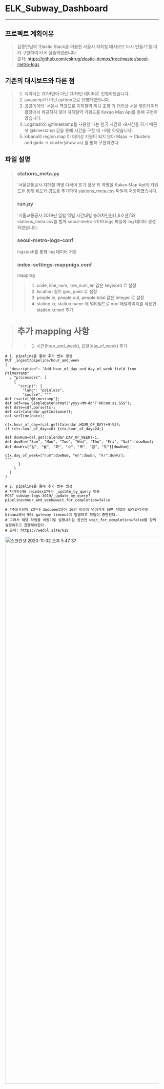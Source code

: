 # ELK_Subway_Dashboard
------------

## 프로젝트 계획이유
> 김종민님의 'Elastic Stack을 이용한 서울시 지하철 대시보드 다시 만들기'를 따라 구현하여 ELK 실습하였습니다.  
> 출처: https://github.com/eskrug/elastic-demos/tree/master/seoul-metro-logs

## 기존의 대시보드와 다른 점
>1. 데이터는 2018년이 아닌 2019년 데이터로 진행하였습니다.
>2. javascript가 아닌 python으로 진행하였습니다.
>3. 공공데이터 '서울시 역코드로 지하철역 위치 조회'가 더이상 서울 열린데이터광장에서 제공하지 않아 지하철역 키워드를 Kakao Map Api를 통해 구현하였습니다.
>4. Logstash의 @timestamp를 사용할 때는 한국 시간의 -9시간을 하기 때문에 @timestamp 값을 통해 시간을 구할 때 +9를 하였습니다.
>5. kibana의 region map 이 더이상 지원이 되지 않아 Maps -> Clusters and girds -> cluster(show as) 를 통해 구현하였다.

## 파일 설명
> ### stations_meta.py
> '서울교통공사 지하철 역명 다국어 표기 정보'의 역명을 Kakao Map Api의 키워드을 통해 위도와 경도를 추가하여 stations_meta.csv 파일에 저장하였습니다.
> ### run.py
> '서울교통공사 2019년 일별 역별 시간대별 승하차인원(1_8호선)'와 stations_meta.csv를 합쳐 seoul-metro-2019.logs 파일에 log 데이터 생성하였습니다.
> ### seoul-metro-logs-conf
> logstash를 통해 log 데이터 저장
> ### index-settings-mappnigs.conf
> mapping
>>1. code, line_num, line_num_en 값은 keyword 로 설정
>>2. location 필드 geo_point 로 설정
>>3. people.in, people.out, people.total 값은 integer 로 설정
>>4. station.kr, station.name 에 멀티필드로 nori 애널라이저를 적용한 station.kr.nori 추가

> # 추가 mapping 사항
>>1. 시간(hour_and_week), 요일(day_of_week) 추가
```
# 1. pipeline을 통해 추가 변수 생성
PUT _ingest/pipeline/hour_and_week
{
  "description": "Add hour_of_day and day_of_week field from @timestamp"
  , "processors": [
    {
      "script": {
        "lang": "painless",
        "source": """
def ts=ctx['@timestamp'];
def sdf=new SimpleDateFormat("yyyy-MM-dd'T'HH:mm:ss.SSS");
def date=sdf.parse(ts);
def cal=Calendar.getInstance();
cal.setTime(date);

ctx.hour_of_day=(cal.get(Calendar.HOUR_OF_DAY)+9)%24;
if (ctx.hour_of_day==0) {ctx.hour_of_day=24;}

def dowNum=cal.get(Calendar.DAY_OF_WEEK)-1;
def dowEn=["Sun", "Mon", "Tue", "Wed", "Thu", "Fri", "Sat"][dowNum];
def dowKr=["일", "월", "화", "수", "목", "금", "토"][dowNum];

ctx.day_of_week=["num":dowNum, "en":dowEn, "kr":dowKr];
"""
      }
    }
  ]
}

# 2. pipeline을 통해 추가 변수 생성
# 자기자신을 reindex할때는 _update_by_query 이용
POST subway-logs-2019/_update_by_query?pipeline=hour_and_week&wait_for_completion=false

# *주의사항이 있는데 document양이 10만 이상이 넘어가게 되면 작업이 오래걸리기에 kibana에서 504 gateway timeout이 발생하고 작업이 중단된다. 
# 그래서 해당 작업을 비동기로 실행시키는 옵션인 wait_for_completion=false를 함께 설정해주고 진행해야한다.
# 출처: https://wedul.site/618
```


<img width="1789" alt="스크린샷 2020-11-02 오후 5 47 37" src="https://user-images.githubusercontent.com/37995679/97847883-a1cc7200-1d33-11eb-8fdb-2f03ebd678f6.png">


